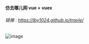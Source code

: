 #### 仿去哪儿网 vue + vuex
###### 链接 : https://lby1024.github.io/travle/
![image](https://note.youdao.com/yws/api/personal/file/B5C912469F724560A8AE6D32E46B5C30?method=download&shareKey=5d6bc0edf796916b9f2b6a17d6d12a82)


